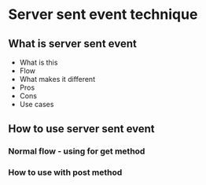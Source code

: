 # Server sent event technique

## What is server sent event
- What is this
- Flow
- What makes it different
- Pros
- Cons
- Use cases

## How to use server sent event

### Normal flow - using for get method

### How to use with post method